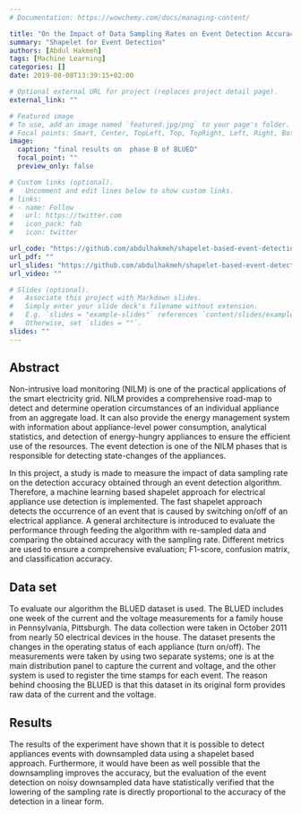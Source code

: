 ```yaml
---
# Documentation: https://wowchemy.com/docs/managing-content/

title: "On the Impact of Data Sampling Rates on Event Detection Accuracy in Load Signatures using a Shapelet based Approach"
summary: "Shapelet for Event Detection"
authors: [Abdul Hakmeh]
tags: [Machine Learning]
categories: []
date: 2019-08-08T13:39:15+02:00

# Optional external URL for project (replaces project detail page).
external_link: ""

# Featured image
# To use, add an image named `featured.jpg/png` to your page's folder.
# Focal points: Smart, Center, TopLeft, Top, TopRight, Left, Right, BottomLeft, Bottom, BottomRight.
image:
  caption: "final results on  phase B of BLUED"
  focal_point: ""
  preview_only: false

# Custom links (optional).
#   Uncomment and edit lines below to show custom links.
# links:
# - name: Follow
#   url: https://twitter.com
#   icon_pack: fab
#   icon: twitter

url_code: "https://github.com/abdulhakmeh/shapelet-based-event-detection"
url_pdf: ""
url_slides: "https://github.com/abdulhakmeh/shapelet-based-event-detection/blob/main/Slides.pdf"
url_video: ""

# Slides (optional).
#   Associate this project with Markdown slides.
#   Simply enter your slide deck's filename without extension.
#   E.g. `slides = "example-slides"` references `content/slides/example-slides.md`.
#   Otherwise, set `slides = ""`.
slides: ""
---
```

## Abstract

Non-intrusive load monitoring (NILM) is one of the practical applications of the smart electricity grid. NILM provides a comprehensive road-map to detect and determine operation circumstances of an individual appliance from an aggregate load. It can also provide the energy management system with information about appliance-level power consumption, analytical statistics, and detection of energy-hungry appliances to ensure the efficient use of the resources. The event detection is one of the NILM phases that is responsible for detecting state-changes of the appliances.
 
 In this project, a study is made to measure the impact of data sampling rate on the detection accuracy obtained through an event detection algorithm. Therefore, a machine learning based shapelet approach for electrical appliance use detection is implemented. The fast shapelet approach detects the occurrence of an event that is caused by switching on/off of an electrical appliance. A general architecture is introduced to evaluate the performance through feeding the algorithm with re-sampled data and comparing the obtained accuracy with the sampling rate. Different metrics are used to ensure a comprehensive evaluation; F1-score, confusion matrix, and classification accuracy.



## Data set

To evaluate our algorithm the BLUED dataset is used. The BLUED includes one week of the current and the voltage measurements for a family house in Pennsylvania, Pittsburgh. The data collection were taken in October 2011 from nearly 50 electrical devices in the house. The dataset presents the changes in the operating status of each appliance (turn  on/off). The measurements were taken by using two separate systems; one is at the main distribution panel to capture the current and voltage, and the other system is used to register the time stamps for each event. The reason behind choosing the BLUED is that this dataset in its original form provides raw data of the current and the voltage.

## Results
 The results of the experiment have shown that it is possible to detect appliances events with downsampled data using a shapelet based approach. Furthermore, it would have been as well possible that the downsampling improves the accuracy, but the evaluation of the event detection on noisy downsampled data have statistically verified that the lowering of the sampling rate is directly proportional to the accuracy of the detection in a linear form. 





